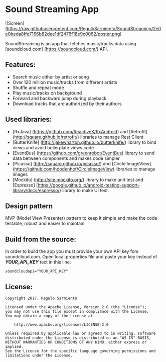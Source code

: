 # Sound Streaming App

![Screen] (https://raw.githubusercontent.com/ReguloSarmiento/SoundStreaming/2e0e0beda8ffe7166b82dee1df2476f18e9c0062/poster.png)

SoundStreaming is an app that fetches music/tracks data using [soundcloud.com] (https://soundcloud.com/) API.

## Features:
* Search music either by artist or song
* Over 120 million music/tracks from different artists
* Shuffle and repeat mode
* Play music/tracks on background
* Forward and backward jump during playback
* Download tracks that are authorized by their authors

## Used libraries:
* [RxJava] (https://github.com/ReactiveX/RxAndroid) and [Retrofit] (http://square.github.io/retrofit/) libraries to manage Rest Client
* [ButterKnife] (http://jakewharton.github.io/butterknife/) library to bind views and avoid boilerplate views code
* [EventBus] (https://github.com/greenrobot/EventBus) library to send data between components and makes code simpler
* [Picasso] (http://square.github.io/picasso/) and [Circle ImageView] (https://github.com/hdodenhof/CircleImageView) libraries to manage images
* [Mockito] (http://site.mockito.org/) library to make unit test and [Espresso] (https://google.github.io/android-testing-support-library/docs/espresso/) library to make UI test.

## Design pattern
MVP (Model View Presenter) pattern to keep it simple and make the code testable, robust and easier to maintain

## Build from the source:

In order to build the app you must provide your own API key fom soundcloud.com.
Open local.properties file and paste your key instead of ***YOUR_API_KEY*** text in this line:
```
soundcloudapi="YOUR_API_KEY"
```

## License:
```
Copyright 2017, Regulo Sarmiento

Licensed under the Apache License, Version 2.0 (the "License");
you may not use this file except in compliance with the License.
You may obtain a copy of the License at

    http://www.apache.org/licenses/LICENSE-2.0

Unless required by applicable law or agreed to in writing, software
distributed under the License is distributed on an "AS IS" BASIS,
WITHOUT WARRANTIES OR CONDITIONS OF ANY KIND, either express or implied.
See the License for the specific language governing permissions and
limitations under the License.
```

